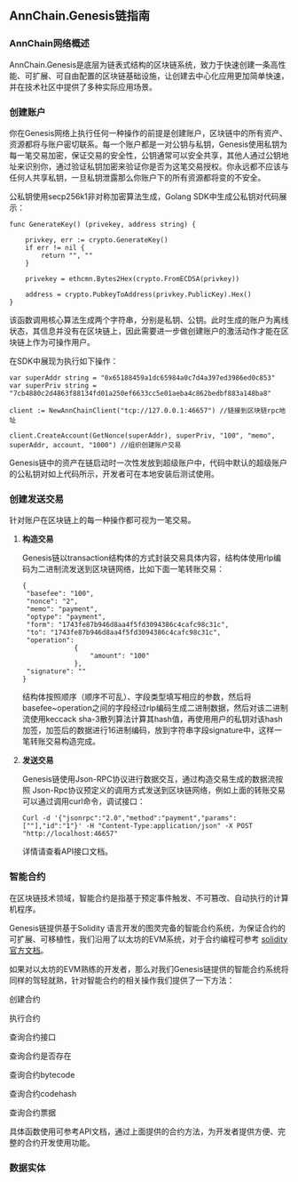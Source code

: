 ## AnnChain.Genesis链指南

### AnnChain网络概述

AnnChain.Genesis是底层为链表式结构的区块链系统，致力于快速创建一条高性能、可扩展、可自由配置的区块链基础设施，让创建去中心化应用更加简单快速，并在技术社区中提供了多种实际应用场景。

### 创建账户

你在Genesis网络上执行任何一种操作的前提是创建账户，区块链中的所有资产、资源都将与账户密切联系。每一个账户都是一对公钥与私钥，Genesis使用私钥为每一笔交易加密，保证交易的安全性，公钥通常可以安全共享，其他人通过公钥地址来识别你，通过验证私钥加密来验证你是否为这笔交易授权。你永远都不应该与任何人共享私钥，一旦私钥泄露那么你账户下的所有资源都将变的不安全。

公私钥使用secp256k1非对称加密算法生成，Golang SDK中生成公私钥对代码展示：

```
func GenerateKey() (privekey, address string) {

	privkey, err := crypto.GenerateKey()
	if err != nil {
		return "", ""
	}

	privekey = ethcmn.Bytes2Hex(crypto.FromECDSA(privkey))

	address = crypto.PubkeyToAddress(privkey.PublicKey).Hex()
}
```

该函数调用核心算法生成两个字符串，分别是私钥、公钥。此时生成的账户为离线状态，其信息并没有在区块链上，因此需要进一步做创建账户的激活动作才能在区块链上作为可操作用户。

在SDK中展现为执行如下操作：

```
var superAddr string = "0x65188459a1dc65984a0c7d4a397ed3986ed0c853"
var superPriv string = "7cb4880c2d4863f88134fd01a250ef6633cc5e01aeba4c862bedbf883a148ba8"

client := NewAnnChainClient("tcp://127.0.0.1:46657") //链接到区块链rpc地址

client.CreateAccount(GetNonce(superAddr), superPriv, "100", "memo", superAddr, account, "1000") //组织创建账户交易
```

Genesis链中的资产在链启动时一次性发放到超级账户中，代码中默认的超级账户的公私钥对如上代码所示，开发者可在本地安装后测试使用。

### 创建发送交易

针对账户在区块链上的每一种操作都可视为一笔交易。

1. **构造交易**

   Genesis链以transaction结构体的方式封装交易具体内容，结构体使用rlp编码为二进制流发送到区块链网络，比如下面一笔转账交易：

   ```
   {
   	"basefee": "100",
   	"nonce": "2",
   	"memo": "payment",
   	"optype": "payment",
   	"form": "1743fe87b946d8aa4f5fd3094386c4cafc98c31c",
   	"to": "1743fe87b946d8aa4f5fd3094386c4cafc98c31c",
   	"operation":
   				{
   					"amount": "100"
   				},
   	"signature": ""
   }
   ```

   结构体按照顺序（顺序不可乱）、字段类型填写相应的参数，然后将basefee~operation之间的字段经过rlp编码生成二进制数据，然后对该二进制流使用keccack sha-3散列算法计算其hash值，再使用用户的私钥对该hash加签，加签后的数据进行16进制编码，放到字符串字段signature中，这样一笔转账交易构造完成。

2. **发送交易**

   Genesis链使用Json-RPC协议进行数据交互，通过构造交易生成的数据流按照 Json-Rpc协议预定义的调用方式发送到区块链网络，例如上面的转账交易可以通过调用curl命令，调试接口：

   ```
   Curl -d '{"jsonrpc":"2.0","method":"payment","params":[""],"id":"1"}' -H "Content-Type:application/json" -X POST "http://localhost:46657"
   ```

   详情请查看API接口文档。

### 智能合约

在区块链技术领域，智能合约是指基于预定事件触发、不可篡改、自动执行的计算机程序。

Genesis链提供基于Solidity 语言开发的图灵完备的智能合约系统，为保证合约的可扩展、可移植性，我们沿用了以太坊的EVM系统，对于合约编程可参考 [solidity官方文档](https://solidity.readthedocs.io/en/v0.5.2/)。

如果对以太坊的EVM熟练的开发者，那么对我们Genesis链提供的智能合约系统将同样的驾轻就熟，针对智能合约的相关操作我们提供了一下方法：

创建合约

执行合约

查询合约接口

查询合约是否存在

查询合约bytecode

查询合约codehash

查询合约票据

具体函数使用可参考API文档，通过上面提供的合约方法，为开发者提供方便、完整的合约开发使用功能。

### 数据实体